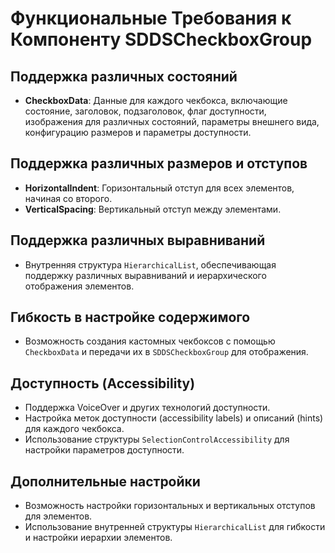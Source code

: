 # Функциональные Требования к Компоненту SDDSCheckboxGroup

## Поддержка различных состояний

- **CheckboxData**: Данные для каждого чекбокса, включающие состояние, заголовок, подзаголовок, флаг доступности, изображения для различных состояний, параметры внешнего вида, конфигурацию размеров и параметры доступности.

## Поддержка различных размеров и отступов

- **HorizontalIndent**: Горизонтальный отступ для всех элементов, начиная со второго.
- **VerticalSpacing**: Вертикальный отступ между элементами.

## Поддержка различных выравниваний

- Внутренняя структура `HierarchicalList`, обеспечивающая поддержку различных выравниваний и иерархического отображения элементов.

## Гибкость в настройке содержимого

- Возможность создания кастомных чекбоксов с помощью `CheckboxData` и передачи их в `SDDSCheckboxGroup` для отображения.

## Доступность (Accessibility)

- Поддержка VoiceOver и других технологий доступности.
- Настройка меток доступности (accessibility labels) и описаний (hints) для каждого чекбокса.
- Использование структуры `SelectionControlAccessibility` для настройки параметров доступности.

## Дополнительные настройки

- Возможность настройки горизонтальных и вертикальных отступов для элементов.
- Использование внутренней структуры `HierarchicalList` для гибкости и настройки иерархии элементов.
